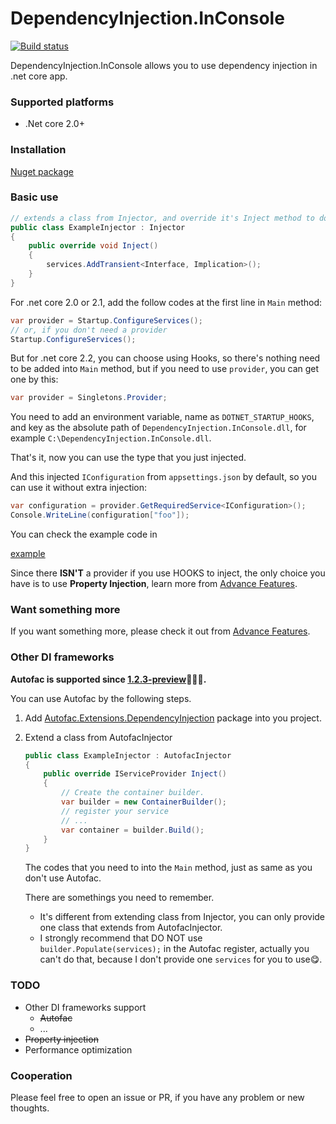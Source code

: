 # DependencyInjection.InConsole
[![Build status](https://wdcdavyc.visualstudio.com/DependencyInjection.InConsole/_apis/build/status/DependencyInjection.InConsole-ASP.NET%20Core-CI)](https://wdcdavyc.visualstudio.com/DependencyInjection.InConsole/_build/latest?definitionId=-1)

DependencyInjection.InConsole allows you to use dependency injection in .net core app.

### Supported platforms
- .Net core 2.0+

### Installation

[Nuget package](https://www.nuget.org/packages/DependencyInjection.InConsole/)

### Basic use

```c#
// extends a class from Injector, and override it's Inject method to do inject
public class ExampleInjector : Injector
{
    public override void Inject()
    {
        services.AddTransient<Interface, Implication>();
    }
}
```

For .net core 2.0 or 2.1, add the follow codes at the first line in `Main` method:

```c#
var provider = Startup.ConfigureServices();
// or, if you don't need a provider
Startup.ConfigureServices();
```

But for .net core 2.2, you can choose using Hooks, so there's nothing need to be added into `Main` method, but if you need to use `provider`, you can get one by this:

```c#
var provider = Singletons.Provider;
```

You need to add an environment variable, name as `DOTNET_STARTUP_HOOKS`, and key as the absolute path of `DependencyInjection.InConsole.dll`, for example `C:\DependencyInjection.InConsole.dll`.

That's it, now you can use the type that you just injected.

And this injected `IConfiguration` from `appsettings.json` by default, so you can use it without extra injection:

```c#
var configuration = provider.GetRequiredService<IConfiguration>();
Console.WriteLine(configuration["foo"]);
```

You can check the example code in 

[example](https://github.com/Weidaicheng/DependencyInjection.InConsole/tree/master/example/)

Since there **ISN'T** a provider if you use HOOKS to inject, the only choice you have is to use **Property Injection**, learn more from [Advance Features](AdvanceFeatures.md).

### Want something more

If you want something more, please check it out from [Advance Features](AdvanceFeatures.md).

### Other DI frameworks

**Autofac is supported since [1.2.3-preview](https://www.nuget.org/packages/DependencyInjection.InConsole/1.2.3-preview)🎉🎉🎉.**

You can use Autofac by the following steps.

1. Add [Autofac.Extensions.DependencyInjection](https://www.nuget.org/packages/Autofac.Extensions.DependencyInjection) package into you project.

2. Extend a class from AutofacInjector

   ```c#
   public class ExampleInjector : AutofacInjector
   {
       public override IServiceProvider Inject()
       {
           // Create the container builder.
           var builder = new ContainerBuilder();
           // register your service
           // ...
           var container = builder.Build();
       }
   }
   ```

   The codes that you need to into the `Main` method, just as same as you don't use Autofac.

   There are somethings you need to remember.

   - It's different from extending class from Injector, you can only provide one class that extends from AutofacInjector.
   - I strongly recommend that DO NOT use `builder.Populate(services);` in the Autofac register, actually you can't do that, because I don't provide one `services` for you to use😋.

### TODO

- Other DI frameworks support
  - <del>Autofac</del>
  - ...
- <del>Property injection</del>
- Performance optimization

### Cooperation

Please feel free to open an issue or PR, if you have any problem or new thoughts.
